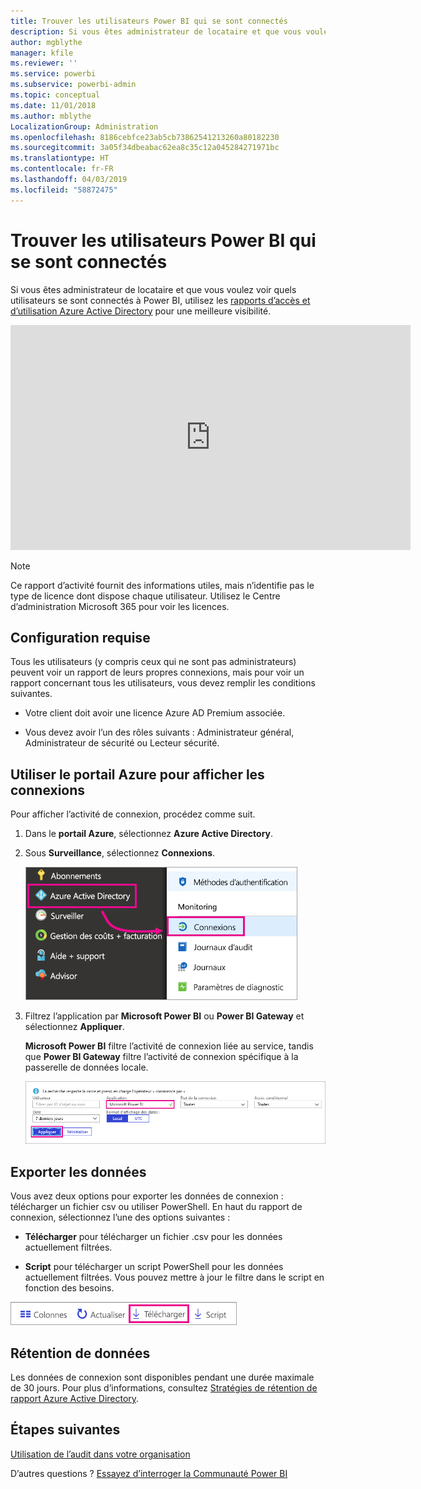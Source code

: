 ```yaml
---
title: Trouver les utilisateurs Power BI qui se sont connectés
description: Si vous êtes administrateur de locataire et que vous voulez voir quels utilisateurs se sont connectés à Power BI, vous pouvez utiliser les rapports d’accès et d’utilisation Azure Active Directory pour une meilleure visibilité.
author: mgblythe
manager: kfile
ms.reviewer: ''
ms.service: powerbi
ms.subservice: powerbi-admin
ms.topic: conceptual
ms.date: 11/01/2018
ms.author: mblythe
LocalizationGroup: Administration
ms.openlocfilehash: 8186cebfce23ab5cb73862541213260a80182230
ms.sourcegitcommit: 3a05f34dbeabac62ea8c35c12a045284271971bc
ms.translationtype: HT
ms.contentlocale: fr-FR
ms.lasthandoff: 04/03/2019
ms.locfileid: "58872475"
---
```

# <a name="find-power-bi-users-that-have-signed-in"></a>Trouver les utilisateurs Power BI qui se sont connectés

Si vous êtes administrateur de locataire et que vous voulez voir quels utilisateurs se sont connectés à Power BI, utilisez les [rapports d’accès et d’utilisation Azure Active Directory](/azure/active-directory/reports-monitoring/concept-sign-ins) pour une meilleure visibilité.

<iframe width="640" height="360" src="https://www.youtube.com/embed/1AVgh9w9VM8?showinfo=0" frameborder="0" allowfullscreen></iframe>

> [!NOTE]
> Ce rapport d’activité fournit des informations utiles, mais n’identifie pas le type de licence dont dispose chaque utilisateur. Utilisez le Centre d’administration Microsoft 365 pour voir les licences.

## <a name="requirements"></a>Configuration requise

Tous les utilisateurs (y compris ceux qui ne sont pas administrateurs) peuvent voir un rapport de leurs propres connexions, mais pour voir un rapport concernant tous les utilisateurs, vous devez remplir les conditions suivantes.

* Votre client doit avoir une licence Azure AD Premium associée.

* Vous devez avoir l’un des rôles suivants : Administrateur général, Administrateur de sécurité ou Lecteur sécurité.

## <a name="use-the-azure-portal-to-view-sign-ins"></a>Utiliser le portail Azure pour afficher les connexions

Pour afficher l’activité de connexion, procédez comme suit.

1. Dans le **portail Azure**, sélectionnez **Azure Active Directory**.

1. Sous **Surveillance**, sélectionnez **Connexions**.
   
    ![Connexions Azure AD](media/service-admin-access-usage/azure-portal-sign-ins.png)

1. Filtrez l’application par **Microsoft Power BI** ou **Power BI Gateway** et sélectionnez **Appliquer**.

    **Microsoft Power BI** filtre l’activité de connexion liée au service, tandis que **Power BI Gateway** filtre l’activité de connexion spécifique à la passerelle de données locale.
   
    ![Filtrer les connexions](media/service-admin-access-usage/sign-in-filter.png)

## <a name="export-the-data"></a>Exporter les données

Vous avez deux options pour exporter les données de connexion : télécharger un fichier csv ou utiliser PowerShell. En haut du rapport de connexion, sélectionnez l’une des options suivantes :

* **Télécharger** pour télécharger un fichier .csv pour les données actuellement filtrées.

* **Script** pour télécharger un script PowerShell pour les données actuellement filtrées. Vous pouvez mettre à jour le filtre dans le script en fonction des besoins.

![Télécharger un fichier .csv ou un script](media/service-admin-access-usage/download-sign-in-data-csv.png)

## <a name="data-retention"></a>Rétention de données

Les données de connexion sont disponibles pendant une durée maximale de 30 jours. Pour plus d’informations, consultez [Stratégies de rétention de rapport Azure Active Directory](/azure/active-directory/reports-monitoring/reference-reports-data-retention).

## <a name="next-steps"></a>Étapes suivantes

[Utilisation de l’audit dans votre organisation](service-admin-auditing.md)

D’autres questions ? [Essayez d’interroger la Communauté Power BI](https://community.powerbi.com/)

